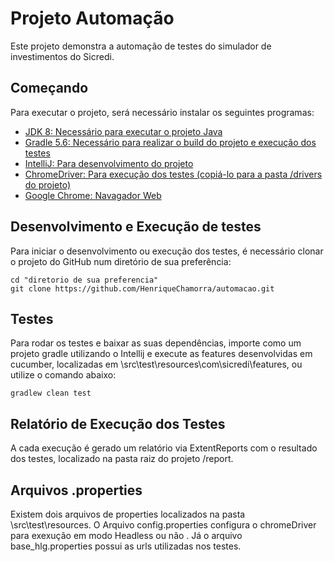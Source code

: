 # Projeto Automação

Este projeto demonstra a automação de testes do simulador de investimentos do Sicredi.

## Começando

Para executar o projeto, será necessário instalar os seguintes programas:

- [JDK 8: Necessário para executar o projeto Java](https://www.oracle.com/br/java/technologies/javase/javase-jdk8-downloads.html)
- [Gradle 5.6: Necessário para realizar o build do projeto e execução dos testes](https://gradle.org/next-steps/?version=5.6&format=all)
- [IntelliJ: Para desenvolvimento do projeto](https://www.jetbrains.com/pt-br/idea/download/)
- [ChromeDriver: Para execução dos testes (copiá-lo para a pasta /drivers do projeto)](https://chromedriver.chromium.org/downloads)
- [Google Chrome: Navagador Web](https://www.google.com/intl/pt-BR/chrome/)

## Desenvolvimento e Execução de testes

Para iniciar o desenvolvimento ou execução dos testes, é necessário clonar o projeto do GitHub num diretório de sua preferência:

```shell
cd "diretorio de sua preferencia"
git clone https://github.com/HenriqueChamorra/automacao.git
```

## Testes

Para rodar os testes e baixar as suas dependências, importe como um projeto gradle utilizando o Intellij e execute as features desenvolvidas em cucumber,  localizadas em \src\test\resources\com\sicredi\features, ou utilize o comando abaixo:

```
gradlew clean test
```

## Relatório de Execução dos Testes 

A cada execução é gerado um relatório via ExtentReports com o resultado dos testes, localizado na pasta raiz do projeto /report.

## Arquivos .properties

Existem dois arquivos de properties localizados na pasta \src\test\resources. O Arquivo config.properties configura o chromeDriver para exexução em modo Headless ou não . Já o arquivo base_hlg.properties possui as urls utilizadas nos testes.




